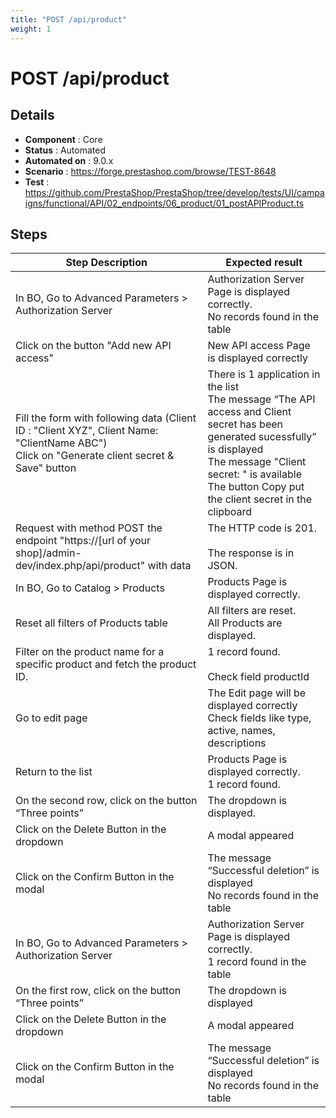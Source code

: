 ```yaml
---
title: "POST /api/product"
weight: 1
---
```


# POST /api/product
## Details
* **Component** : Core
* **Status** : Automated
* **Automated on** : 9.0.x
* **Scenario** : https://forge.prestashop.com/browse/TEST-8648
* **Test** : https://github.com/PrestaShop/PrestaShop/tree/develop/tests/UI/campaigns/functional/API/02_endpoints/06_product/01_postAPIProduct.ts

## Steps
| Step Description | Expected result |
| ----- | ----- |
| In BO, Go to Advanced Parameters > Authorization Server | Authorization Server Page is displayed correctly.<br>No records found in the table |
| Click on the button "Add new API access" | New API access Page is displayed correctly |
| Fill the form with following data (Client ID : "Client XYZ", Client Name: "ClientName ABC")<br>Click on "Generate client secret & Save" button | There is 1 application in the list<br>The message “The API access and Client secret has been generated sucessfully” is displayed<br>The message "Client secret: " is available<br>The button Copy put the client secret in the clipboard |
| Request with method POST the endpoint "https://[url of your shop]/admin-dev/index.php/api/product" with data | The HTTP code is 201.<br><br>The response is in JSON. |
| In BO, Go to Catalog > Products | Products Page is displayed correctly. |
| Reset all filters of Products table | All filters are reset.<br>All Products are displayed. |
| Filter on the product name for a specific product and fetch the product ID. | 1 record found.<br><br>Check field productId |
| Go to edit page | The Edit page will be displayed correctly<br>Check fields like type, active, names, descriptions |
| Return to the list | Products Page is displayed correctly.<br>1 record found. |
| On the second row, click on the button “Three points” | The dropdown is displayed. |
| Click on the Delete Button in the dropdown | A modal appeared |
| Click on the Confirm Button in the modal | The message “Successful deletion” is displayed<br>No records found in the table |
| In BO, Go to Advanced Parameters > Authorization Server | Authorization Server Page is displayed correctly.<br>1 record found in the table |
| On the first row, click on the button “Three points” | The dropdown is displayed |
| Click on the Delete Button in the dropdown | A modal appeared |
| Click on the Confirm Button in the modal | The message “Successful deletion” is displayed<br>No records found in the table |
